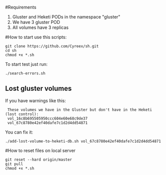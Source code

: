 #Requirements
1. Gluster and Heketi PODs in the namespace "gluster"
2. We have 3 gluster POD
3. All volumes have 3 replicas

#How to start use this scripts:

```
git clone https://github.com/Cyreex/sh.git
cd sh
chmod +x *.sh
```

To start test just run:
```
./search-errors.sh
```

## Lost gluster volumes
If you have warnings like this:
```
 These volumes we have in the Gluster but don't have in the Heketi (lost control):  
 vol_16c8b695505950ccc604e60e68c9de37  
 vol_67c8780e42ef40dafe7c1d2d4dd54871  
```
You can fix it:
```
./add-lost-volume-to-heketi-db.sh vol_67c8780e42ef40dafe7c1d2d4dd54871
``` 

#How to reset files on local server
```
git reset --hard origin/master 
git pull
chmod +x *.sh
```
